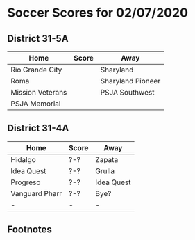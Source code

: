 # Soccer Scores for 02/07/2020 

## District 31-5A

| Home | Score | Away |
|-|-|-|
| Rio Grande City |  | Sharyland | 
| Roma | | Sharyland Pioneer |
| Mission Veterans | | PSJA Southwest |
| PSJA Memorial | | |

## District 31-4A

| Home | Score | Away |
|-|-|-|
| Hidalgo | ?-? | Zapata |
| Idea Quest | ?-? | Grulla |
| Progreso | ?-? | Idea Quest |
| Vanguard Pharr | ?-? | Bye? |
|-|-|-|

## Footnotes

[^1]: This is the footnote.
